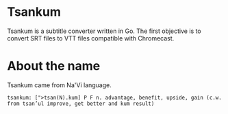 # Tsankum
Tsankum is a subtitle converter written in Go.
The first objective is to convert SRT files to VTT files compatible with Chromecast.

# About the name
Tsankum came from Na'Vi language.

	tsankum: [">tsan(N).kum] P F n. advantage, benefit, upside, gain (c.w. from tsan’ul improve, get better and kum result)

